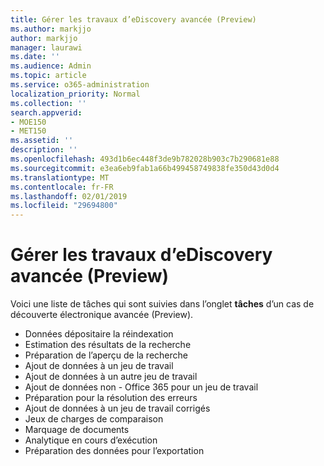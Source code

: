 ```yaml
---
title: Gérer les travaux d’eDiscovery avancée (Preview)
ms.author: markjjo
author: markjjo
manager: laurawi
ms.date: ''
ms.audience: Admin
ms.topic: article
ms.service: o365-administration
localization_priority: Normal
ms.collection: ''
search.appverid:
- MOE150
- MET150
ms.assetid: ''
description: ''
ms.openlocfilehash: 493d1b6ec448f3de9b782028b903c7b290681e88
ms.sourcegitcommit: e3ea6eb9fab1a66b499458749838fe350d43d0d4
ms.translationtype: MT
ms.contentlocale: fr-FR
ms.lasthandoff: 02/01/2019
ms.locfileid: "29694800"
---
```

# <a name="manage-jobs-in-advanced-ediscovery-preview"></a>Gérer les travaux d’eDiscovery avancée (Preview)

Voici une liste de tâches qui sont suivies dans l’onglet **tâches** d’un cas de découverte électronique avancée (Preview).

- Données dépositaire la réindexation
- Estimation des résultats de la recherche
- Préparation de l’aperçu de la recherche
- Ajout de données à un jeu de travail
- Ajout de données à un autre jeu de travail
- Ajout de données non - Office 365 pour un jeu de travail
- Préparation pour la résolution des erreurs
- Ajout de données à un jeu de travail corrigés
- Jeux de charges de comparaison
- Marquage de documents
- Analytique en cours d’exécution
- Préparation des données pour l’exportation
